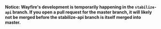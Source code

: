**Notice: Wayfire's development is temporarily happening in the `stabilize-api` branch. If you open a pull request for the master branch, it will likely not be merged before the stabilize-api branch is itself merged into master.**
